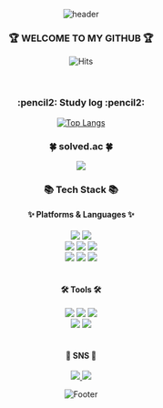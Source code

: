 



<div align="center"> 
  
![header](https://capsule-render.vercel.app/api?type=cylinder&color=E3F2FD&height=150&section=header&text=prao's%20Github&fontColor=ffffff&fontSize=70&animation=fadeIn&fontAlignY=55&desc=%20&descAlignY=62&descAlign=62)

<h3>🏆 WELCOME TO MY GITHUB 🏆</h3>

![Hits](https://hits.seeyoufarm.com/api/count/incr/badge.svg?url=https%3A%2F%2Fgithub.com%2Fgjbae1212%2Fhit-counter&count_bg=%23977FFF&title_bg=%235B5555&icon=java.svg&icon_color=%23FF0000&title=HITS&edge_flat=false)

<br/>

<h3>:pencil2: Study log :pencil2:</h3> 

[![Top Langs](https://github-readme-stats.vercel.app/api/top-langs/?username=p-r-a-o&layout=compact)](https://github.com/anuraghazra/github-readme-stats)
<h3>🍀 solved.ac 🍀</h3>

 <img src="http://mazandi.herokuapp.com/api?handle=pch718&theme=warm"/>


  
<div align=center>
	<h3>📚 Tech Stack 📚</h3>
	<h4>✨ Platforms & Languages ✨</h4>
</div>
<div align="center">
  <img src="https://img.shields.io/badge/JAVA-007396?style=for-the-badge&logo=Java&logoColor=white">
  <img src="https://img.shields.io/badge/Spring-6DB33F?style=for-the-badge&logo=Spring&logoColor=white">
  <br/>
  <img src="https://img.shields.io/badge/MySQL-4479A1?style=for-the-badge&logo=MySQL&logoColor=white">
  <img src="https://img.shields.io/badge/Oracle-F80000?style=for-the-badge&logo=Oracle&logoColor=white"> 
  <img src="https://img.shields.io/badge/aws-232F3E?style=for-the-badge&logo=Amazon aws&logoColor=white">
  <br/>
  <img src="https://img.shields.io/badge/HTML5-E34F26?style=for-the-badge&logo=HTML5&logoColor=white">
  <img src="https://img.shields.io/badge/CSS3-1572B6?style=for-the-badge&logo=CSS3&logoColor=white">
  <img src="https://img.shields.io/badge/Python-3776AB?style=for-the-badge&logo=Python&logoColor=white"> 
</div>

<br/>

<div align=center>
	<h4>🛠 Tools 🛠</h4>
</div>
<div align="center">
  <img src="https://img.shields.io/badge/IntelliJ-000000?style=for-the-badge&logo=IntelliJ IDEA#000000&logoColor=white">
  <img src="https://img.shields.io/badge/github-181717?style=for-the-badge&logo=github&logoColor=white"> 
  <img src="https://img.shields.io/badge/Slack-4A154B?style=for-the-badge&logo=Slack&logoColor=white">
  <br/>
  <img src="https://img.shields.io/badge/Eclipse-2C2255?style=for-the-badge&logo=Eclipse%20IDE&logoColor=white">
  <img src="https://img.shields.io/badge/VSC-007ACC?style=for-the-badge&logo=VisualStudioCode&logoColor=white">
</div>

<br/>
 
<div align=center>
	<h4>🎨 SNS 🎨</h4>
	<a href="https://prao.tistory.com">
		  <img src="https://img.shields.io/badge/Tistory-000000?style=for-the-badge&logo=Tistory&logoColor=orange">
	</a>
	<a href="mailto:pch5521@gmail.com">
		  <img src="https://img.shields.io/badge/Gmail-EA4335?style=for-the-badge&logo=Gmail&logoColor=white">
	</a>
	<br>
</div>

![Footer](https://capsule-render.vercel.app/api?type=waving&color=auto&height=200&section=footer)

</div>

